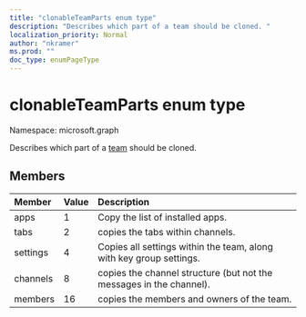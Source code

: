 ```yaml
---
title: "clonableTeamParts enum type"
description: "Describes which part of a team should be cloned. "
localization_priority: Normal
author: "nkramer"
ms.prod: ""
doc_type: enumPageType
---
```


# clonableTeamParts enum type

Namespace: microsoft.graph



Describes which part of a [team](../resources/team.md) should be cloned.

## Members

| Member | Value| Description |
|:---------------|:--------|:----------|
|apps|1|Copy the list of installed apps.|
|tabs|2|copies the tabs within channels.|
|settings|4|Copies all settings within the team, along with key group settings.|
|channels|8|copies the channel structure (but not the messages in the channel).|
|members|16|copies the members and owners of the team.|

